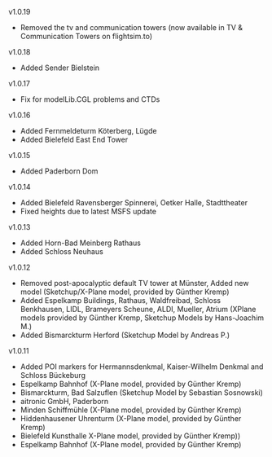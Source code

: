 v1.0.19
* Removed the tv and communication towers (now available in TV & Communication Towers on flightsim.to)

v1.0.18
* Added Sender Bielstein

v1.0.17
* Fix for modelLib.CGL problems and CTDs

v1.0.16
* Added Fernmeldeturm Köterberg, Lügde
* Added Bielefeld East End Tower

v1.0.15
* Added Paderborn Dom

v1.0.14
* Added Bielefeld Ravensberger Spinnerei, Oetker Halle, Stadttheater
* Fixed heights due to latest MSFS update

v1.0.13
* Added Horn-Bad Meinberg Rathaus
* Added Schloss Neuhaus

v1.0.12
* Removed post-apocalyptic default TV tower at Münster, Added new model (Sketchup/X-Plane model, provided by Günther Kremp)
* Added Espelkamp Buildings, Rathaus, Waldfreibad, Schloss Benkhausen, LIDL, Brameyers Scheune, ALDI, Mueller, Atrium (XPlane models provided by Günther Kremp, Sketchup Models by Hans-Joachim M.)
* Added Bismarckturm Herford (Sketchup Model by Andreas P.)

v1.0.11
* Added POI markers for Hermannsdenkmal, Kaiser-Wilhelm Denkmal and Schloss Bückeburg
* Espelkamp Bahnhof (X-Plane model, provided by Günther Kremp)
* Bismarckturm, Bad Salzuflen (Sketchup Model by Sebastian Sosnowski)
* aitronic GmbH, Paderborn
* Minden Schiffmühle (X-Plane model, provided by Günther Kremp)
* Hiddenhausener Uhrenturm (X-Plane model, provided by Günther Kremp)
* Bielefeld Kunsthalle X-Plane model, provided by Günther Kremp))
* Espelkamp Bahnhof (X-Plane model, provided by Günther Kremp)